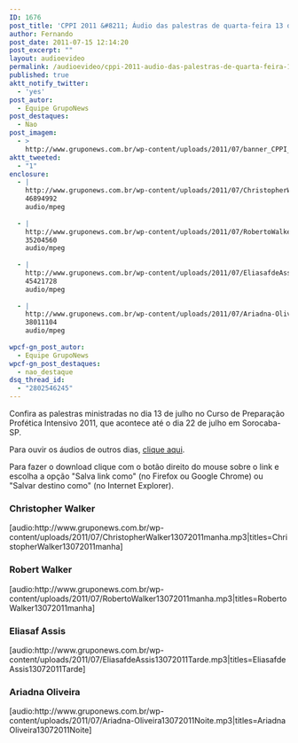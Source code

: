 ```yaml
---
ID: 1676
post_title: 'CPPI 2011 &#8211; Áudio das palestras de quarta-feira 13 de julho'
author: Fernando
post_date: 2011-07-15 12:14:20
post_excerpt: ""
layout: audioevideo
permalink: /audioevideo/cppi-2011-audio-das-palestras-de-quarta-feira-13-de-julho
published: true
aktt_notify_twitter:
  - 'yes'
post_autor:
  - Equipe GrupoNews
post_destaques:
  - Nao
post_imagem:
  - >
    http://www.gruponews.com.br/wp-content/uploads/2011/07/banner_CPPI_audios-13.jpg
aktt_tweeted:
  - "1"
enclosure:
  - |
    http://www.gruponews.com.br/wp-content/uploads/2011/07/ChristopherWalker13072011manha.mp3
    46894992
    audio/mpeg
    
  - |
    http://www.gruponews.com.br/wp-content/uploads/2011/07/RobertoWalker13072011manha.mp3
    35204560
    audio/mpeg
    
  - |
    http://www.gruponews.com.br/wp-content/uploads/2011/07/EliasafdeAssis13072011Tarde.mp3
    45421728
    audio/mpeg
    
  - |
    http://www.gruponews.com.br/wp-content/uploads/2011/07/Ariadna-Oliveira13072011Noite.mp3
    38011104
    audio/mpeg
    
wpcf-gn_post_autor:
  - Equipe GrupoNews
wpcf-gn_post_destaques:
  - nao_destaque
dsq_thread_id:
  - "2802546245"
---
```

Confira as palestras ministradas no dia 13 de julho no Curso de Preparação Profética Intensivo 2011, que acontece até o dia 22 de julho em Sorocaba-SP.

Para ouvir os áudios de outros dias, <a href="http://www.gruponews.com.br/assuntos/publicacoes/audio/cppi2011">clique aqui</a>.

Para fazer o download clique com o botão direito do mouse sobre o link e escolha a opção "Salva link como" (no Firefox ou Google Chrome) ou "Salvar destino como" (no Internet Explorer).
<h3>Christopher Walker</h3>
[audio:http://www.gruponews.com.br/wp-content/uploads/2011/07/ChristopherWalker13072011manha.mp3|titles=ChristopherWalker13072011manha]
<h3>Robert Walker</h3>
[audio:http://www.gruponews.com.br/wp-content/uploads/2011/07/RobertoWalker13072011manha.mp3|titles=RobertoWalker13072011manha]
<h3>Eliasaf Assis</h3>
[audio:http://www.gruponews.com.br/wp-content/uploads/2011/07/EliasafdeAssis13072011Tarde.mp3|titles=EliasafdeAssis13072011Tarde]
<h3>Ariadna Oliveira</h3>
[audio:http://www.gruponews.com.br/wp-content/uploads/2011/07/Ariadna-Oliveira13072011Noite.mp3|titles=Ariadna Oliveira13072011Noite]
